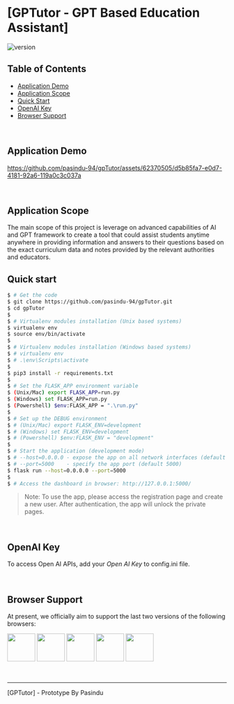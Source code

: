 # [GPTutor - GPT Based Education Assistant]

 ![version](https://img.shields.io/badge/version-1.0-blue.svg) 

## Table of Contents

* [Application Demo](#demo)
* [Application Scope](#application-scope)
* [Quick Start](#quick-start)
* [OpenAI Key](#openAI-key)
* [Browser Support](#browser-support)

<br />

## Application Demo


https://github.com/pasindu-94/gpTutor/assets/62370505/d5b85fa7-e0d7-4181-92a6-119a0c3c037a





<br />

## Application Scope
The main scope of this project is leverage on advanced capabilities of AI and GPT framework to create a tool that could assist students anytime anywhere in providing information and answers to their questions based on the exact curriculum data and notes provided by the relevant authorities and educators. 


## Quick start

```bash
$ # Get the code
$ git clone https://github.com/pasindu-94/gpTutor.git
$ cd gpTutor
$
$ # Virtualenv modules installation (Unix based systems)
$ virtualenv env
$ source env/bin/activate
$
$ # Virtualenv modules installation (Windows based systems)
$ # virtualenv env
$ # .\env\Scripts\activate
$
$ pip3 install -r requirements.txt
$
$ # Set the FLASK_APP environment variable
$ (Unix/Mac) export FLASK_APP=run.py
$ (Windows) set FLASK_APP=run.py
$ (Powershell) $env:FLASK_APP = ".\run.py"
$
$ # Set up the DEBUG environment
$ # (Unix/Mac) export FLASK_ENV=development
$ # (Windows) set FLASK_ENV=development
$ # (Powershell) $env:FLASK_ENV = "development"
$
$ # Start the application (development mode)
$ # --host=0.0.0.0 - expose the app on all network interfaces (default 127.0.0.1)
$ # --port=5000    - specify the app port (default 5000)  
$ flask run --host=0.0.0.0 --port=5000
$
$ # Access the dashboard in browser: http://127.0.0.1:5000/
```

> Note: To use the app, please access the registration page and create a new user. After authentication, the app will unlock the private pages.

<br />

## OpenAI Key
To access Open AI APIs, add your *Open AI Key* to config.ini file.

<br />


## Browser Support

At present, we officially aim to support the last two versions of the following browsers:

<img src="https://s3.amazonaws.com/creativetim_bucket/github/browser/chrome.png" width="64" height="64"> <img src="https://s3.amazonaws.com/creativetim_bucket/github/browser/firefox.png" width="64" height="64"> <img src="https://s3.amazonaws.com/creativetim_bucket/github/browser/edge.png" width="64" height="64"> <img src="https://s3.amazonaws.com/creativetim_bucket/github/browser/safari.png" width="64" height="64"> <img src="https://s3.amazonaws.com/creativetim_bucket/github/browser/opera.png" width="64" height="64">

<br />


---
[GPTutor] - Prototype By Pasindu
